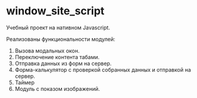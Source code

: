 # window_site_script
Учебный проект на нативном Javascript.

Реализованы функциональности модулей:

1. Вызова модальных окон.
2. Переключение контента табами.
3. Отправка данных из форм на сервер.
4. Форма-калькулятор с проверкой собранных данных и отправкой на сервер.
5. Таймер
6. Модуль с показом изображений.
